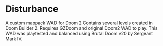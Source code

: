# Disturbance
A custom mappack WAD for Doom 2
Contains several levels created in Doom Builder 2. 
Requires GZDoom and original Doom2 WAD to play. 
This WAD was playtested and balanced using Brutal Doom v20 by Sergeant Mark IV.
